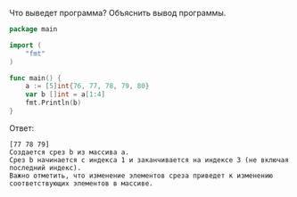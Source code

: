 Что выведет программа? Объяснить вывод программы.

```go
package main

import (
    "fmt"
)

func main() {
    a := [5]int{76, 77, 78, 79, 80}
    var b []int = a[1:4]
    fmt.Println(b)
}
```

Ответ:
```
[77 78 79]
Cоздается срез b из массива a.
Cрез b начинается с индекса 1 и заканчивается на индексе 3 (не включая последний индекс).
Важно отметить, что изменение элементов среза приведет к изменению соответствующих элементов в массиве.
```
